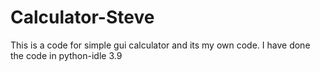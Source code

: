 # Calculator-Steve
This is a code for simple gui calculator and its my own code. I have done the code in python-idle 3.9 
